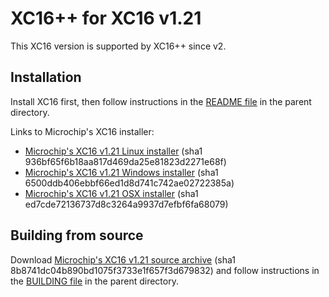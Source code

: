 # XC16++ for XC16 v1.21

This XC16 version is supported by XC16++ since v2.

## Installation

Install XC16 first, then follow instructions in the [README file](../README.md)
in the parent directory.

Links to Microchip's XC16 installer:
- [Microchip's XC16 v1.21 Linux installer](http://ww1.microchip.com/downloads/en/DeviceDoc/xc16-v1.21-linux-installer.run.tar) (sha1 936bf65f6b18aa817d469da25e81823d2271e68f)
- [Microchip's XC16 v1.21 Windows installer](http://ww1.microchip.com/downloads/en/DeviceDoc/xc16-v1.21-windows-installer.exe) (sha1 6500ddb406ebbf66ed1d8d741c742ae02722385a)
- [Microchip's XC16 v1.21 OSX installer](http://ww1.microchip.com/downloads/en/DeviceDoc/xc16-v1.21--osx-installer.dmg) (sha1 ed7cde72136737d8c3264a9937d7efbf6fa68079)

## Building from source

Download [Microchip's XC16 v1.21 source archive](http://ww1.microchip.com/downloads/en/DeviceDoc/XC16_v1_21_src.zip)
(sha1 8b8741dc04b890bd1075f3733e1f657f3d679832) and follow instructions in the
[BUILDING file](../BUILDING.md) in the parent directory.
